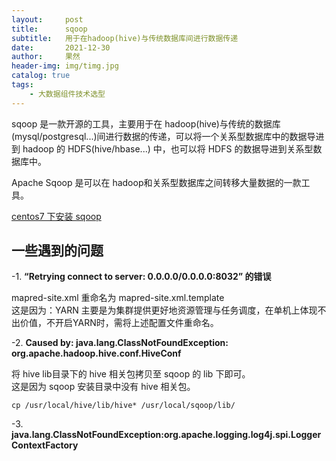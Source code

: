 ```yaml
---
layout:     post
title:      sqoop
subtitle:   用于在hadoop(hive)与传统数据库间进行数据传递
date:       2021-12-30
author:     果然
header-img: img/timg.jpg
catalog: true
tags:
    - 大数据组件技术选型
---
```


sqoop 是一款开源的工具，主要用于在 hadoop(hive)与传统的数据库(mysql/postgresql...)间进行数据的传递，可以将一个关系型数据库中的数据导进到 hadoop 的 HDFS(hive/hbase...) 中，也可以将 HDFS 的数据导进到关系型数据库中。  

Apache Sqoop 是可以在 hadoop和关系型数据库之间转移大量数据的一款工具。  

[centos7 下安装 sqoop](https://blog.csdn.net/qq_21153619/article/details/81866722)  

## 一些遇到的问题
-1. **“Retrying connect to server: 0.0.0.0/0.0.0.0:8032” 的错误**  

mapred-site.xml 重命名为 mapred-site.xml.template  
这是因为：YARN 主要是为集群提供更好地资源管理与任务调度，在单机上体现不出价值，不开启YARN时，需将上述配置文件重命名。  

-2. **Caused by: java.lang.ClassNotFoundException: org.apache.hadoop.hive.conf.HiveConf**  

将 hive lib目录下的 hive 相关包拷贝至 sqoop 的 lib 下即可。  
这是因为 sqoop 安装目录中没有 hive 相关包。  
```
cp /usr/local/hive/lib/hive* /usr/local/sqoop/lib/
```  

-3. **java.lang.ClassNotFoundException:org.apache.logging.log4j.spi.LoggerContextFactory**  




